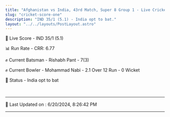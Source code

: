 ```yaml
---
title: "Afghanistan vs India, 43rd Match, Super 8 Group 1 - Live Cricket Score"
slug: "cricket-score-one"
description: "IND 35/1 (5.1) - India opt to bat."
layout: "../../layouts/PostLayout.astro"
---
```


🔴 Live Score - IND 35/1 (5.1)  

📊 Run Rate - CRR: 6.77  

✊ Current Batsman - Rishabh Pant - 7(3)  

✊ Current Bowler - Mohammad Nabi - 2.1 Over 12 Run - 0 Wicket  

📑 Status - India opt to bat

<br />

***

📝 Last Updated on : 6/20/2024, 8:26:42 PM

***

